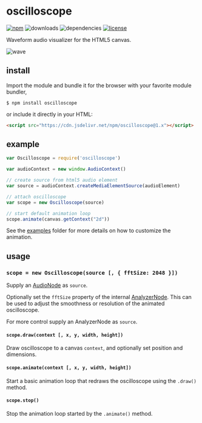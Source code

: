 # oscilloscope
[![npm](https://img.shields.io/npm/v/oscilloscope.svg)](https://npm.im/oscilloscope)
![downloads](https://img.shields.io/npm/dt/oscilloscope.svg)
![dependencies](https://img.shields.io/:dependencies-none-green.svg)
[![license](https://img.shields.io/:license-MIT-blue.svg)](https://mvr.mit-license.org)

Waveform audio visualizer for the HTML5 canvas.

![wave](wave.gif)

## install
Import the module and bundle it for the browser with your favorite module bundler,
```
$ npm install oscilloscope
```

or include it directly in your HTML:
```html
<script src="https://cdn.jsdelivr.net/npm/oscilloscope@1.x"></script>
```

## example
```javascript
var Oscilloscope = require('oscilloscope')

var audioContext = new window.AudioContext()

// create source from html5 audio element
var source = audioContext.createMediaElementSource(audioElement)

// attach oscilloscope
var scope = new Oscilloscope(source)

// start default animation loop
scope.animate(canvas.getContext("2d"))
```

See the [examples](examples) folder for more details on how to customize the animation.

## usage
### `scope = new Oscilloscope(source [, { fftSize: 2048 }])`
Supply an [AudioNode](https://developer.mozilla.org/en-US/docs/Web/API/AudioNode) as `source`.

Optionally set the `fftSize` property of the internal [AnalyzerNode](https://developer.mozilla.org/en-US/docs/Web/API/AnalyserNode/fftSize).
This can be used to adjust the smoothness or resolution of the animated oscilloscope.

For more control supply an AnalyzerNode as `source`.

#### `scope.draw(context [, x, y, width, height])`
Draw oscilloscope to a canvas `context`, and optionally set position and dimensions.

#### `scope.animate(context [, x, y, width, height])`
Start a basic animation loop that redraws the oscilloscope using the `.draw()` method.

#### `scope.stop()`
Stop the animation loop started by the `.animate()` method.
